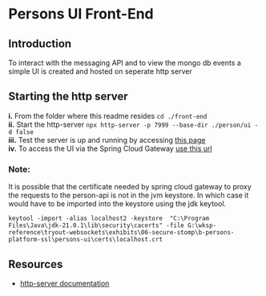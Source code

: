 # Persons UI Front-End

## Introduction
To interact with the messaging API and to view the mongo db events a simple UI is created and hosted on seperate http server  

## Starting the http server
**i.**   From the folder where this readme resides `cd ./front-end`   
**ii.**  Start the http-server `npx http-server -p 7999 --base-dir ./person/ui -d false`  
**iii.** Test the server is up and running by accessing [this page](http://localhost:7999/front-end/person/ui)  
**iv.**  To access the UI via the Spring Cloud Gateway [use this url](http://localhost:7070/front-end/person/ui)  

### Note:
It is possible that the certificate needed by spring cloud gateway to proxy the requests to the person-api is not in the jvm keystore. In which case it would have to be imported into the keystore using the jdk keytool.  
  
`keytool -import -alias localhost2 -keystore  "C:\Program Files\Java\jdk-21.0.1\lib\security\cacerts" -file G:\wksp-reference\tryout-websockets\exhibits\06-secure-stomp\b-persons-platform-ssl\persons-ui\certs\localhost.crt`

## Resources
 - [http-server documentation](https://github.com/http-party/http-server)